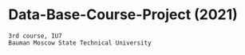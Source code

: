 # Data-Base-Course-Project (2021)

```
3rd course, IU7
Bauman Moscow State Technical University
```
